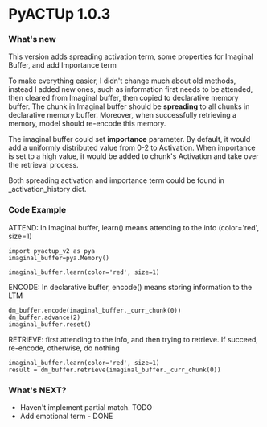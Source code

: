 ﻿# PyACTUp 1.0.3 

### What's new
This version adds spreading activation term, some properties for Imaginal Buffer, and add Importance term


To make everything easier, I didn't change much about old methods, instead I added new ones, such as information first needs to be attended, then cleared from Imaginal buffer, then copied to declarative memory buffer. The chunk in Imaginal buffer should be **spreading** to all chunks in declarative memory buffer. Moreover, when successfully retrieving a memory, model should re-encode this memory. 

The imaginal buffer could set **importance** parameter. By default, it would add a uniformly distributed value from 0-2 to Activation. When importance is set to a high value, it would be added to chunk's Activation and take over the retrieval process.

Both spreading activation and importance term could be found in _activation_history dict.



### Code Example
ATTEND: In Imaginal buffer, learn() means attending to the info (color='red', size=1)

    import pyactup_v2 as pya
    imaginal_buffer=pya.Memory() 
	
	imaginal_buffer.learn(color='red', size=1)

ENCODE: In declarative buffer, encode() means storing information to the LTM

    dm_buffer.encode(imaginal_buffer._curr_chunk(0))
    dm_buffer.advance(2)
    imaginal_buffer.reset() 
    

RETRIEVE: first attending to the info, and then trying to retrieve. If succeed, re-encode, otherwise, do nothing 

    imaginal_buffer.learn(color='red', size=1)
    result = dm_buffer.retrieve(imaginal_buffer._curr_chunk(0))

### What's NEXT?
- Haven't implement partial match. TODO
- Add emotional term - DONE

